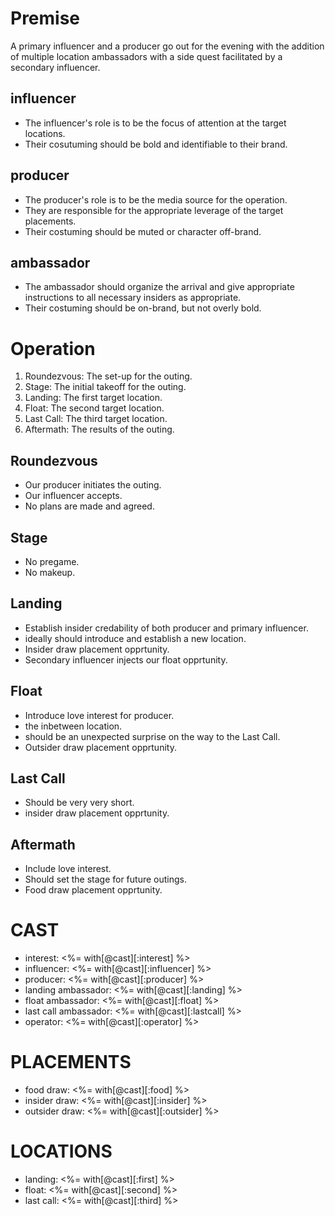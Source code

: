 # Premise
A primary influencer and a producer go out for the evening with the addition of multiple location ambassadors with a side quest facilitated by a secondary influencer.

## influencer
- The influencer's role is to be the focus of attention at the target locations.
- Their cosutuming should be bold and identifiable to their brand.

## producer
- The producer's role is to be the media source for the operation.
- They are responsible for the appropriate leverage of the target placements.
- Their costuming should be muted or character off-brand.

## ambassador
- The ambassador should organize the arrival and give appropriate instructions to all necessary insiders as appropriate.
- Their costuming should be on-brand, but not overly bold.

# Operation
1. Roundezvous: The set-up for the outing.
2. Stage: The initial takeoff for the outing.
3. Landing: The first target location.
4. Float: The second target location.
5. Last Call: The third target location.
6. Aftermath: The results of the outing.

## Roundezvous
- Our producer initiates the outing.
- Our influencer accepts.
- No plans are made and agreed.

## Stage
- No pregame.
- No makeup.

## Landing
- Establish insider credability of both producer and primary influencer.
- ideally should introduce and establish a new location.
- Insider draw placement opprtunity.
- Secondary influencer injects our float opprtunity.

## Float
- Introduce love interest for producer.
- the inbetween location.
- should be an unexpected surprise on the way to the Last Call.
- Outsider draw placement opprtunity.

## Last Call
- Should be very very short.
- insider draw placement opprtunity.

## Aftermath
- Include love interest.
- Should set the stage for future outings.
- Food draw placement opprtunity.


# CAST
- interest: <%= with[@cast][:interest] %>
- influencer: <%= with[@cast][:influencer] %>
- producer: <%= with[@cast][:producer] %>
- landing ambassador: <%= with[@cast][:landing] %>
- float ambassador: <%= with[@cast][:float] %>
- last call ambassador: <%= with[@cast][:lastcall] %>
- operator: <%= with[@cast][:operator] %>

# PLACEMENTS
- food draw: <%= with[@cast][:food] %>
- insider draw: <%= with[@cast][:insider] %>
- outsider draw: <%= with[@cast][:outsider] %>

# LOCATIONS
- landing: <%= with[@cast][:first] %>
- float: <%= with[@cast][:second] %>
- last call: <%= with[@cast][:third] %>

